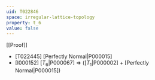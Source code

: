 ```yaml
---
uid: T022846
space: irregular-lattice-topology
property: t_6
value: false
---
```

[[Proof]]

* [T022445] [Perfectly Normal|P000015]
* [I000152] [$T_6$|P000067] => ([$T_1$|P000002] + [Perfectly Normal|P000015])

